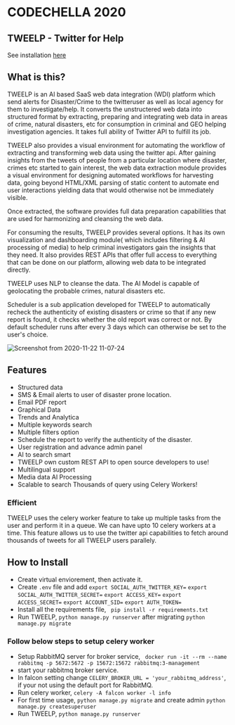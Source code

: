 # CODECHELLA 2020

## TWEELP - Twitter for Help



See installation [here](#how-to-install)

## What is this?
TWEELP is an AI based SaaS web data integration (WDI) platform which send alerts for Disaster/Crime to the twitteruser as well as local agency for them to investigate/help. It converts the unstructered web data into structured format by extracting, preparing and integrating web data in areas of crime, natural disasters, etc for consumption in criminal and GEO helping investigation agencies. It takes full ability of Twitter API to fulfill its job.

TWEELP also provides a visual environment for automating the workflow of extracting and transforming web data using the twitter api. After gaining insights from  the tweets of people from a particular location where disaster, crimes etc started to gain interest, the web data extraction module provides a visual environment for designing automated workflows for harvesting data, going beyond HTML/XML parsing of static content to automate end user interactions yielding data that would otherwise not be immediately visible.

Once extracted, the software provides full data preparation capabilities that are used for harmonizing and cleansing the web data. 

For consuming the results, TWEELP provides several options. It has its own visualization and dashboarding module( which includes filtering & AI processing of media) to help criminal investigators gain the insights that they need. It also provides REST APIs that offer full access to everything that can be done on our platform, allowing web data to be integrated directly. 

TWEELP uses NLP to cleanse the data. The AI Model is capable of geolocating the probable crimes, natural disasters etc.

Scheduler is a sub application developed for TWEELP  to automatically recheck  the authenticity of existing disasters or crime so that if any new report is found, it checks whether the old report was correct or not. By default scheduler runs after every 3 days which can otherwise be set to the user's choice.


![Screenshot from 2020-11-22 11-07-24](https://user-images.githubusercontent.com/28597524/99896047-f1f38000-2cb2-11eb-8d49-5ac5843e25c4.png "TWEELP")


## Features
- Structured data
- SMS & Email alerts to user of disaster prone location. 
- Email PDF report
- Graphical Data
- Trends and Analytica
- Multiple keywords search
- Multiple filters option
- Schedule the report to verify the authenticity of the disaster.
- User registration and advance admin panel
- AI to search smart
- TWEELP own custom REST API to open source developers to use!
- Multilingual support
- Media data AI Processing
- Scalable to search Thousands of query using Celery Workers!



### Efficient
TWEELP uses the celery worker feature to take up multiple tasks from the user and perform it in a queue.
We can have upto 10 celery workers at a time. This feature allows us to use the twitter api capabilities to fetch around thousands of tweets for all TWEELP users parallely.


## How to Install
- Create virtual enviorement, then activate it.
- Create ```.env``` file and add ```export SOCIAL_AUTH_TWITTER_KEY=```
```export SOCIAL_AUTH_TWITTER_SECRET=```
```export ACCESS_KEY=```
```export ACCESS_SECRET=```
```export ACCOUNT_SID=```
```export AUTH_TOKEN=```
- Install all the requirements file, ``` pip install -r requirements.txt```
- Run TWEELP, ```python manage.py runserver``` after migrating ```python manage.py migrate```

### Follow below steps to setup celery worker
- Setup RabbitMQ server for broker service, ``` docker run -it --rm --name rabbitmq -p 5672:5672 -p 15672:15672 rabbitmq:3-management```
- start your rabbitmq broker service.
- In falcon setting change ```CELERY_BROKER_URL = 'your_rabbitmq_address'```, if your not using the default port for RabbitMQ.
- Run celery worker, ```celery -A falcon worker -l info```
- For first time usage, ```python manage.py migrate``` and create admin ```python manage.py createsuperuser```
- Run TWEELP, ```python manage.py runserver```





